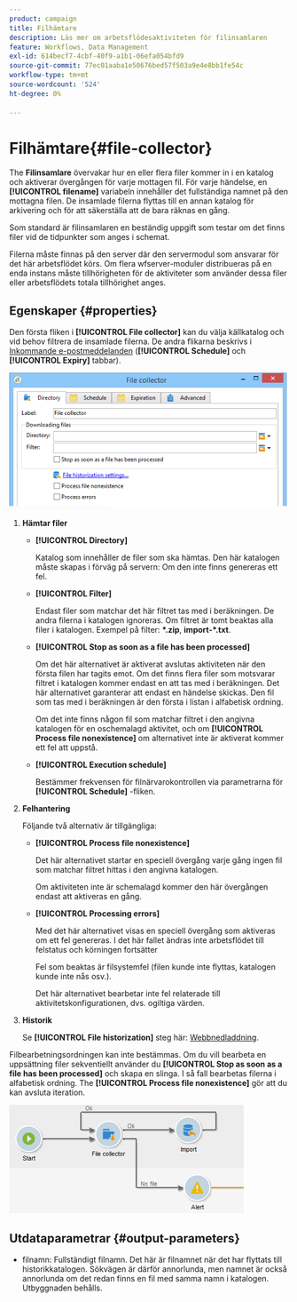 ```yaml
---
product: campaign
title: Filhämtare
description: Läs mer om arbetsflödesaktiviteten för filinsamlaren
feature: Workflows, Data Management
exl-id: 614becf7-4cbf-40f9-a1b1-06efa054bfd9
source-git-commit: 77ec01aaba1e50676bed57f503a9e4e8bb1fe54c
workflow-type: tm+mt
source-wordcount: '524'
ht-degree: 0%

---
```


# Filhämtare{#file-collector}



The **Filinsamlare** övervakar hur en eller flera filer kommer in i en katalog och aktiverar övergången för varje mottagen fil. För varje händelse, en **[!UICONTROL filename]** variabeln innehåller det fullständiga namnet på den mottagna filen. De insamlade filerna flyttas till en annan katalog för arkivering och för att säkerställa att de bara räknas en gång.

Som standard är filinsamlaren en beständig uppgift som testar om det finns filer vid de tidpunkter som anges i schemat.

Filerna måste finnas på den server där den servermodul som ansvarar för det här arbetsflödet körs. Om flera wfserver-moduler distribueras på en enda instans måste tillhörigheten för de aktiviteter som använder dessa filer eller arbetsflödets totala tillhörighet anges.

## Egenskaper {#properties}

Den första fliken i **[!UICONTROL File collector]** kan du välja källkatalog och vid behov filtrera de insamlade filerna. De andra flikarna beskrivs i [Inkommande e-postmeddelanden](inbound-emails.md) (**[!UICONTROL Schedule]** och **[!UICONTROL Expiry]** tabbar).

![](assets/file_collect_edit.png)

1. **Hämtar filer**

   * **[!UICONTROL Directory]**

      Katalog som innehåller de filer som ska hämtas. Den här katalogen måste skapas i förväg på servern: Om den inte finns genereras ett fel.

   * **[!UICONTROL Filter]**

      Endast filer som matchar det här filtret tas med i beräkningen. De andra filerna i katalogen ignoreras. Om filtret är tomt beaktas alla filer i katalogen. Exempel på filter: **&#42;.zip**, **import-&#42;.txt**.

   * **[!UICONTROL Stop as soon as a file has been processed]**

      Om det här alternativet är aktiverat avslutas aktiviteten när den första filen har tagits emot. Om det finns flera filer som motsvarar filtret i katalogen kommer endast en att tas med i beräkningen. Det här alternativet garanterar att endast en händelse skickas. Den fil som tas med i beräkningen är den första i listan i alfabetisk ordning.

      Om det inte finns någon fil som matchar filtret i den angivna katalogen för en oschemalagd aktivitet, och om **[!UICONTROL Process file nonexistence]** om alternativet inte är aktiverat kommer ett fel att uppstå.

   * **[!UICONTROL Execution schedule]**

      Bestämmer frekvensen för filnärvarokontrollen via parametrarna för **[!UICONTROL Schedule]** -fliken.

1. **Felhantering**

   Följande två alternativ är tillgängliga:

   * **[!UICONTROL Process file nonexistence]**

      Det här alternativet startar en speciell övergång varje gång ingen fil som matchar filtret hittas i den angivna katalogen.

      Om aktiviteten inte är schemalagd kommer den här övergången endast att aktiveras en gång.

   * **[!UICONTROL Processing errors]**

      Med det här alternativet visas en speciell övergång som aktiveras om ett fel genereras. I det här fallet ändras inte arbetsflödet till felstatus och körningen fortsätter

      Fel som beaktas är filsystemfel (filen kunde inte flyttas, katalogen kunde inte nås osv.).

      Det här alternativet bearbetar inte fel relaterade till aktivitetskonfigurationen, dvs. ogiltiga värden.

1. **Historik**

   Se **[!UICONTROL File historization]** steg här: [Webbnedladdning](web-download.md).

Filbearbetningsordningen kan inte bestämmas. Om du vill bearbeta en uppsättning filer sekventiellt använder du **[!UICONTROL Stop as soon as a file has been processed]** och skapa en slinga. I så fall bearbetas filerna i alfabetisk ordning. The **[!UICONTROL Process file nonexistence]** gör att du kan avsluta iteration.

![](assets/file_collect_loop.png)

## Utdataparametrar {#output-parameters}

* filnamn: Fullständigt filnamn. Det här är filnamnet när det har flyttats till historikkatalogen. Sökvägen är därför annorlunda, men namnet är också annorlunda om det redan finns en fil med samma namn i katalogen. Utbyggnaden behålls.
